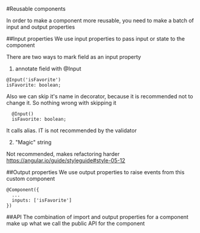 #Reusable components

In order to make a component more reusable, you need to make a batch of input and output properties

##Input properties
We use input properties to pass input or state to the component

There are two ways to mark field as an input property
1) annotate field with @Input
```
@Input('isFavorite')
isFavorite: boolean;
```

Also we can skip it's name in decorator, because it is recommended not to change it. So nothing wrong with skipping it
```
  @Input()
  isFavorite: boolean;
```
It calls alias. IT is not recommended by the validator

2) "Magic" string

Not recommended, makes refactoring harder https://angular.io/guide/styleguide#style-05-12 

##Output properties
We use output properties to raise events from this custom component
```
@Component({
  ...
  inputs: ['isFavorite']
})
```

##API
The combination of import and output properties for a component make up what we call the public API for the component
